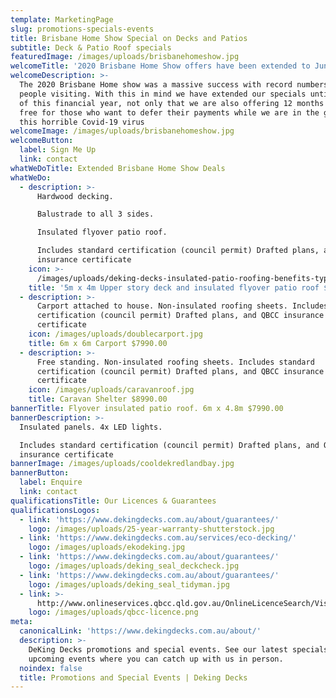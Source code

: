 ```yaml
---
template: MarketingPage
slug: promotions-specials-events
title: Brisbane Home Show Special on Decks and Patios
subtitle: Deck & Patio Roof specials
featuredImage: /images/uploads/brisbanehomeshow.jpg
welcomeTitle: '2020 Brisbane Home Show offers have been extended to June 30th '
welcomeDescription: >-
  The 2020 Brisbane Home show was a massive success with record numbers of
  people visiting. With this in mind we have extended our specials until the end
  of this financial year, not only that we are also offering 12 months interest
  free for those who want to defer their payments while we are in the grip of
  this horrible Covid-19 virus
welcomeImage: /images/uploads/brisbanehomeshow.jpg
welcomeButton:
  label: Sign Me Up
  link: contact
whatWeDoTitle: Extended Brisbane Home Show Deals
whatWeDo:
  - description: >-
      Hardwood decking.

      Balustrade to all 3 sides.

      Insulated flyover patio roof.

      Includes standard certification (council permit) Drafted plans, and QBCC
      insurance certificate
    icon: >-
      /images/uploads/deking-decks-insulated-patio-roofing-benefits-types-and-materials.jpg
    title: '5m x 4m Upper story deck and insulated flyover patio roof $24,990.00'
  - description: >-
      Carport attached to house. Non-insulated roofing sheets. Includes standard
      certification (council permit) Drafted plans, and QBCC insurance
      certificate
    icon: /images/uploads/doublecarport.jpg
    title: 6m x 6m Carport $7990.00
  - description: >-
      Free standing. Non-insulated roofing sheets. Includes standard
      certification (council permit) Drafted plans, and QBCC insurance
      certificate
    icon: /images/uploads/caravanroof.jpg
    title: Caravan Shelter $8990.00
bannerTitle: Flyover insulated patio roof. 6m x 4.8m $7990.00
bannerDescription: >-
  Insulated panels. 4x LED lights.

  Includes standard certification (council permit) Drafted plans, and QBCC
  insurance certificate
bannerImage: /images/uploads/cooldekredlandbay.jpg
bannerButton:
  label: Enquire
  link: contact
qualificationsTitle: Our Licences & Guarantees
qualificationsLogos:
  - link: 'https://www.dekingdecks.com.au/about/guarantees/'
    logo: /images/uploads/25-year-warranty-shutterstock.jpg
  - link: 'https://www.dekingdecks.com.au/services/eco-decking/'
    logo: /images/uploads/ekodeking.jpg
  - link: 'https://www.dekingdecks.com.au/about/guarantees/'
    logo: /images/uploads/deking_seal_deckcheck.jpg
  - link: 'https://www.dekingdecks.com.au/about/guarantees/'
    logo: /images/uploads/deking_seal_tidyman.jpg
  - link: >-
      http://www.onlineservices.qbcc.qld.gov.au/OnlineLicenceSearch/VisualElements/ShowDetailResultContent.aspx?LicNO=1042297&licCat=LIC&name=&firstName=&searchType=Contractor&FromPage=SearchContr
    logo: /images/uploads/qbcc-licence.png
meta:
  canonicalLink: 'https://www.dekingdecks.com.au/about/'
  description: >-
    DeKing Decks promotions and special events. See our latest specials and
    upcoming events where you can catch up with us in person.
  noindex: false
  title: Promotions and Special Events | Deking Decks
---
```


